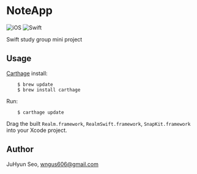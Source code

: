 NoteApp
====

![iOS](https://img.shields.io/badge/Platform-iOS-lightgrey.svg)
![Swift](https://img.shields.io/badge/Swift-3.1-orange.svg)

Swift study group mini project

Usage
------------
[Carthage](https://github.com/Carthage/Carthage#installing-carthage) install:

		$ brew update
		$ brew install carthage

Run:

		$ carthage update


Drag the built `Realm.framework`, `RealmSwift.framework`, `SnapKit.framework` into your Xcode project.


Author
------------
JuHyun Seo, wngus606@gmail.com